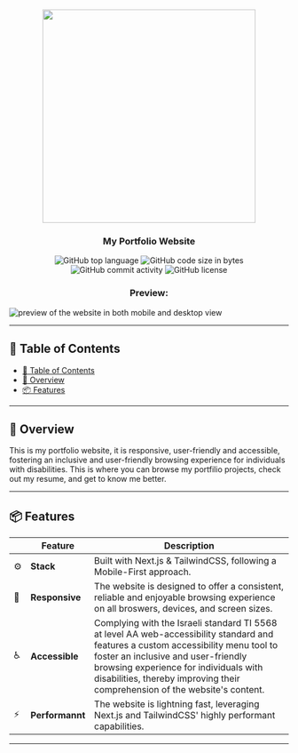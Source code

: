 <div align="center">
<h1 align="center">
<img src="https://i.imgur.com/1dLEuJa.jpg" width="384" />
</h1>
<h3>My Portfolio Website</h3>
<img src="https://img.shields.io/github/languages/top/adir-barak/portfolio?style&color=5D6D7E" alt="GitHub top language" />
<img src="https://img.shields.io/github/languages/code-size/adir-barak/portfolio?style&color=5D6D7E" alt="GitHub code size in bytes" />
<img src="https://img.shields.io/github/commit-activity/m/adir-barak/portfolio?style&color=5D6D7E" alt="GitHub commit activity" />
<img src="https://img.shields.io/github/license/adir-barak/portfolio?style&color=5D6D7E" alt="GitHub license" />
<h3>Preview:</h3>
</div>

![preview of the website in both mobile and desktop view](https://i.imgur.com/8HBet2b.png)

---

## 📖 Table of Contents

- [📖 Table of Contents](#-table-of-contents)
- [📍 Overview](#-overview)
- [📦 Features](#-features)

---

## 📍 Overview

This is my portfolio website, it is responsive, user-friendly and accessible, fostering an inclusive and user-friendly browsing experience for individuals with disabilities.
This is where you can browse my portfilio projects, check out my resume, and get to know me better.

---

## 📦 Features

|     | Feature         | Description                                                                                                                                                                                                                                                                                      |
| --- | --------------- | ------------------------------------------------------------------------------------------------------------------------------------------------------------------------------------------------------------------------------------------------------------------------------------------------ |
| ⚙️  | **Stack**       | Built with Next.js & TailwindCSS, following a Mobile-First approach.                                                                                                                                                                                                                             |
| 🧩  | **Responsive**  | The website is designed to offer a consistent, reliable and enjoyable browsing experience on all broswers, devices, and screen sizes.                                                                                                                                                            |
| ♿  | **Accessible**  | Complying with the Israeli standard TI 5568 at level AA web-accessibility standard and features a custom accessibility menu tool to foster an inclusive and user-friendly browsing experience for individuals with disabilities, thereby improving their comprehension of the website's content. |
| ⚡️ | **Performannt** | The website is lightning fast, leveraging Next.js and TailwindCSS' highly performant capabilities.                                                                                                                                                                                               |

---
